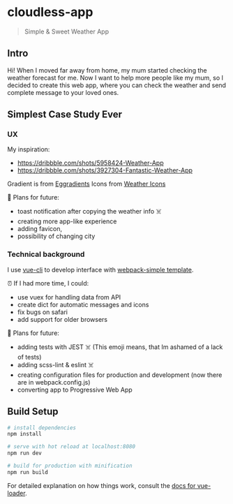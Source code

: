 # cloudless-app

> Simple & Sweet Weather App

## Intro

Hi!
When I moved far away from home, my mum started checking the weather forecast for me.
Now I want to help more people like my mum, so I decided to create this web app, where you can check the weather and send complete message to your loved ones.

## Simplest Case Study Ever

### UX
My inspiration:
- https://dribbble.com/shots/5958424-Weather-App
- https://dribbble.com/shots/3927304-Fantastic-Weather-App

Gradient is from [Eggradients](https://www.eggradients.com/)
Icons from [Weather Icons](https://erikflowers.github.io/weather-icons/)

🔮 Plans for future:
- toast notification after copying the weather info ☠️
- creating more app-like experience
- adding favicon,
- possibility of changing city

### Technical background
I use [vue-cli](https://cli.vuejs.org/) to develop interface with [webpack-simple template](https://github.com/vuejs-templates/webpack-simple).

⏰ If I had more time, I could:
- use vuex for handling data from API
- create dict for automatic messages and icons
- fix bugs on safari
- add support for older browsers

🔮 Plans for future:
- adding tests with JEST ☠️  (This emoji means, that Im ashamed of a lack of tests)
- adding scss-lint & eslint ☠️
- creating configuration files for production and development (now there are in webpack.config.js)
- converting app to Progressive Web App

## Build Setup

``` bash
# install dependencies
npm install

# serve with hot reload at localhost:8080
npm run dev

# build for production with minification
npm run build
```

For detailed explanation on how things work, consult the [docs for vue-loader](http://vuejs.github.io/vue-loader).
